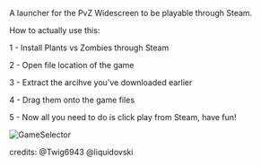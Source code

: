 A launcher for the PvZ Widescreen to be playable through Steam.

How to actually use this:

1 - Install Plants vs Zombies through Steam

2 - Open file location of the game

3 - Extract the arcihve you've downloaded earlier

4 - Drag them onto the game files

5 - Now all you need to do is click play from Steam, have fun!

![GameSelector](/screenshots/GameSelector.png)

credits: @Twig6943 @liquidovski

